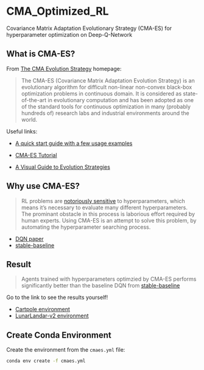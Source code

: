 # CMA_Optimized_RL

Covariance Matrix Adaptation Evolutionary Strategy (CMA-ES) for hyperparameter optimization on Deep-Q-Network

## What is CMA-ES?

From [The CMA Evolution Strategy](http://cma.gforge.inria.fr/) homepage:

> The CMA-ES (Covariance Matrix Adaptation Evolution Strategy) is an evolutionary algorithm for difficult non-linear non-convex black-box optimization problems in continuous domain. It is considered as state-of-the-art in evolutionary computation and has been adopted as one of the standard tools for continuous optimization in many (probably hundreds of) research labs and industrial environments around the world. 

Useful links:

* [A quick start guide with a few usage examples](https://pypi.python.org/pypi/cma)

* [CMA-ES Tutorial](https://arxiv.org/pdf/1604.00772.pdf)

* [A Visual Guide to Evolution Strategies](http://blog.otoro.net/2017/10/29/visual-evolution-strategies/)

## Why use CMA-ES?

> RL problems are [notoriously sensitive](https://cloud.google.com/blog/products/ai-machine-learning/deep-reinforcement-learning-on-gcp-using-hyperparameters-and-cloud-ml-engine-to-best-openai-gym-games) to hyperparameters, which means it’s necessary to evaluate many different hyperparameters. The prominant obstacle in this process is laborious effort required by human experts. Using CMA-ES is an attempt to solve this problem, by automating the hyperparameter searching process.

* [DQN paper](https://www.cs.toronto.edu/~vmnih/docs/dqn.pdf)
* [stable-baseline](https://stable-baselines.readthedocs.io/en/master/index.html)

## Result
> Agents trained with hyperparameters optimzied by CMA-ES performs significantly better than the baseline DQN from [stable-baseline](https://stable-baselines.readthedocs.io/en/master/index.html)

Go to the link to see the results yourself!
* [Cartpole environment](https://www.youtube.com/watch?v=7nTh392Lwms)
* [LunarLandar-v2 environment](https://www.youtube.com/watch?v=A6YEB_7PSgo)

## Create Conda Environment
Create the environment from the `cmaes.yml` file:
```bash
conda env create -f cmaes.yml
```

